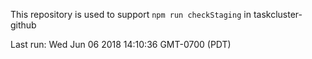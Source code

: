 This repository is used to support `npm run checkStaging` in taskcluster-github

Last run: Wed Jun 06 2018 14:10:36 GMT-0700 (PDT)